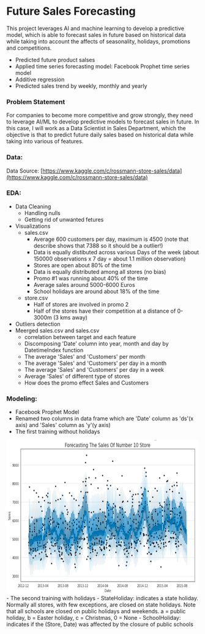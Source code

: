 # Future Sales Forecasting

  This project leverages AI and machine learning to develop a predictive model, which is able to forecast sales in future based on historical data while taking into account  the affects of seasonality, holidays, promotions and competitions.
  - Predicted future product salses
  - Applied time series forecasting model: Facebook Prophet time series model
  - Additive regression
  - Predicted sales trend by weekly, monthly and yearly


### Problem Statement

  For companies to become more competitive and grow strongly, they need to leverage AI/ML to develop predictive models to forecast sales in future. In this case, I will work as a Data Scientist in Sales Department, which the objective is that to predict future daily sales based on historical data while taking into various of features.


### Data:

  Data Source: 
  [https://www.kaggle.com/c/rossmann-store-sales/data](https://www.kaggle.com/c/rossmann-store-sales/data)
  
  
### EDA:

- Data Cleaning 
  - Handling nulls
  - Getting rid of unwanted fetures
- Visualizations
  - sales.csv
    - Average 600 customers per day, maximum is 4500 (note that describe shows that 7388 so it should be a outlier!)
    - Data is equally distibuted across various Days of the week (about 150000 observations x 7 day = about 1.1 million observation) 
    - Stores are open about 80% of the time
    - Data is equally distributed among all stores (no bias)
    - Promo #1 was running about 40% of the time 
    - Average sales around 5000-6000 Euros
    - School holidays are around about 18% of the time
  - store.csv
    - Half of stores are involved in promo 2
    - Half of the stores have their competition at a distance of 0-3000m (3 kms away)
- Outliers detection
- Meerged sales.csv and sales.csv
  - correlation between target and each feature
  - Discomposing 'Date' column into year, month and day by DatetimeIndex function
  - The average 'Sales' and 'Customers' per month
  - The average 'Sales' and 'Customers' per day in a month
  - The average 'Sales' and 'Customers' per day in a week
  - Average 'Sales' of different type of stores
  - How does the promo effect Sales and Customers
   
   
### Modeling:
  - Facebook Prophet Model
  - Renamed two columns in data frame which are 'Date' column as 'ds'(x axis) and 'Sales' column as 'y'(y axis)
  - The first training without holidays
  <img src="https://github.com/ZhuoquanChen/Data-Science-Projects/blob/main/Future_Sales_Prediction/without_holidays.png" width="500" height="400">
  - The second training with holidays
    - StateHoliday: indicates a state holiday. Normally all stores, with few exceptions, are closed on state holidays. Note that all schools are closed on public holidays and weekends. a = public holiday, b = Easter holiday, c = Christmas, 0 = None
    - SchoolHoliday: indicates if the (Store, Date) was affected by the closure of public schools
